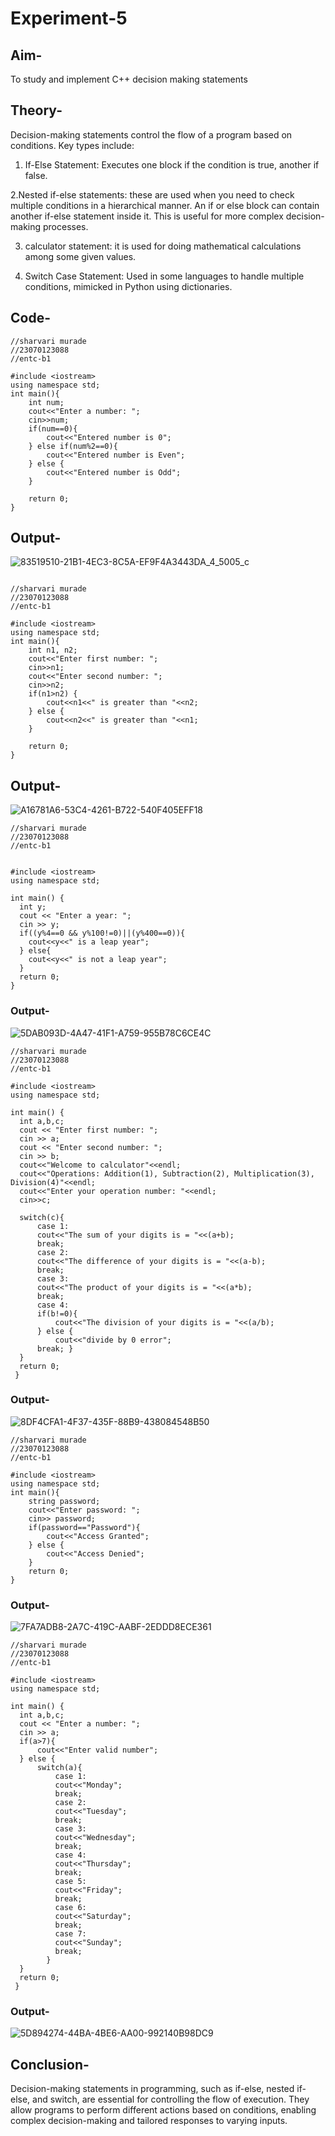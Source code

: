 # Experiment-5
## Aim-
To study and implement C++ decision making statements
## Theory-
Decision-making statements control the flow of a program based on conditions. Key types include:

1. If-Else Statement:
Executes one block if the condition is true, another if false.

2.Nested if-else statements:
these are used when you need to check multiple conditions in a hierarchical manner. An if or else block can contain another if-else statement inside it. This is useful for more complex decision-making processes.

3. calculator statement:
it is used for doing mathematical calculations among some given values.

4. Switch Case Statement:
Used in some languages to handle multiple conditions, mimicked in Python using dictionaries.

## Code-
```
//sharvari murade
//23070123088
//entc-b1

#include <iostream>
using namespace std;
int main(){
    int num;
    cout<<"Enter a number: ";
    cin>>num;
    if(num==0){
        cout<<"Entered number is 0";
    } else if(num%2==0){
        cout<<"Entered number is Even";
    } else {
        cout<<"Entered number is Odd";
    }

    return 0;
}
```
## Output-
![83519510-21B1-4EC3-8C5A-EF9F4A3443DA_4_5005_c](https://github.com/user-attachments/assets/4a31b481-da28-48fe-bbd3-ef32d6682f8a)

```

//sharvari murade
//23070123088
//entc-b1

#include <iostream>
using namespace std;
int main(){
    int n1, n2;
    cout<<"Enter first number: ";
    cin>>n1;
    cout<<"Enter second number: ";
    cin>>n2;
    if(n1>n2) {
        cout<<n1<<" is greater than "<<n2;
    } else {
        cout<<n2<<" is greater than "<<n1;
    }

    return 0;
}
```
## Output-

![A16781A6-53C4-4261-B722-540F405EFF18](https://github.com/user-attachments/assets/80ecde03-5ea9-4c48-b7cf-9ed74d59e08e)

```
//sharvari murade
//23070123088
//entc-b1


#include <iostream>
using namespace std;

int main() {
  int y;
  cout << "Enter a year: ";
  cin >> y;
  if((y%4==0 && y%100!=0)||(y%400==0)){
    cout<<y<<" is a leap year";
  } else{
    cout<<y<<" is not a leap year";
  }
  return 0;
}
```
### Output-

![5DAB093D-4A47-41F1-A759-955B78C6CE4C](https://github.com/user-attachments/assets/ddb0961d-1e7b-4949-91b7-f28d2d3e11c6)

```
//sharvari murade
//23070123088
//entc-b1

#include <iostream>
using namespace std;

int main() {
  int a,b,c;
  cout << "Enter first number: ";
  cin >> a;
  cout << "Enter second number: ";
  cin >> b;
  cout<<"Welcome to calculator"<<endl;
  cout<<"Operations: Addition(1), Subtraction(2), Multiplication(3), Division(4)"<<endl;
  cout<<"Enter your operation number: "<<endl;
  cin>>c;
  
  switch(c){
      case 1:
      cout<<"The sum of your digits is = "<<(a+b);
      break;
      case 2:
      cout<<"The difference of your digits is = "<<(a-b);
      break;
      case 3:
      cout<<"The product of your digits is = "<<(a*b);
      break;
      case 4:
      if(b!=0){
          cout<<"The division of your digits is = "<<(a/b);
      } else { 
          cout<<"divide by 0 error";
      break; }
  }
  return 0;
 }
```
### Output-
![8DF4CFA1-4F37-435F-88B9-438084548B50](https://github.com/user-attachments/assets/99612d4d-f1f5-48f4-a7e6-232fb48cc17c)

```
//sharvari murade
//23070123088
//entc-b1

#include <iostream>
using namespace std;
int main(){
    string password;
    cout<<"Enter password: ";
    cin>> password;
    if(password=="Password"){
        cout<<"Access Granted";
    } else {
        cout<<"Access Denied";
    }
    return 0;
}
```
### Output-
![7FA7ADB8-2A7C-419C-AABF-2EDDD8ECE361](https://github.com/user-attachments/assets/c1afcd64-cb30-495f-9df4-a33e029ec2e7)

```
//sharvari murade
//23070123088
//entc-b1

#include <iostream>
using namespace std;

int main() {
  int a,b,c;
  cout << "Enter a number: ";
  cin >> a;
  if(a>7){
      cout<<"Enter valid number";
  } else { 
      switch(a){
          case 1:
          cout<<"Monday";
          break;
          case 2:
          cout<<"Tuesday";
          break;
          case 3:
          cout<<"Wednesday";
          break;
          case 4:
          cout<<"Thursday";
          break;
          case 5:
          cout<<"Friday";
          break;
          case 6:
          cout<<"Saturday";
          break;
          case 7:
          cout<<"Sunday";
          break;
        }
  }
  return 0;
 }
```
### Output-
![5D894274-44BA-4BE6-AA00-992140B98DC9](https://github.com/user-attachments/assets/554a5329-3ea6-43e4-8ce8-e893b432079b)

## Conclusion-


Decision-making statements in programming, such as if-else, nested if-else, and switch, are essential for controlling the flow of execution. They allow programs to perform different actions based on conditions, enabling complex decision-making and tailored responses to varying inputs.
